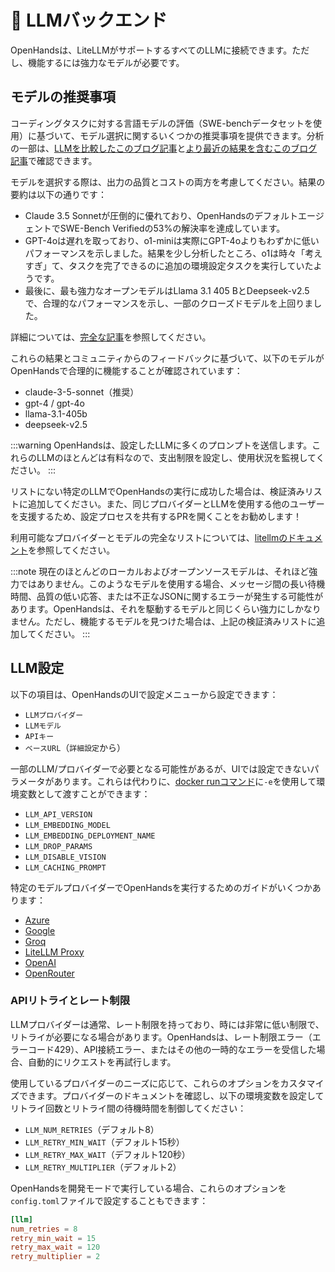 # 🤖 LLMバックエンド

OpenHandsは、LiteLLMがサポートするすべてのLLMに接続できます。ただし、機能するには強力なモデルが必要です。

## モデルの推奨事項

コーディングタスクに対する言語モデルの評価（SWE-benchデータセットを使用）に基づいて、モデル選択に関するいくつかの推奨事項を提供できます。分析の一部は、[LLMを比較したこのブログ記事](https://www.all-hands.dev/blog/evaluation-of-llms-as-coding-agents-on-swe-bench-at-30x-speed)と[より最近の結果を含むこのブログ記事](https://www.all-hands.dev/blog/openhands-codeact-21-an-open-state-of-the-art-software-development-agent)で確認できます。

モデルを選択する際は、出力の品質とコストの両方を考慮してください。結果の要約は以下の通りです：

- Claude 3.5 Sonnetが圧倒的に優れており、OpenHandsのデフォルトエージェントでSWE-Bench Verifiedの53%の解決率を達成しています。
- GPT-4oは遅れを取っており、o1-miniは実際にGPT-4oよりもわずかに低いパフォーマンスを示しました。結果を少し分析したところ、o1は時々「考えすぎ」て、タスクを完了できるのに追加の環境設定タスクを実行していたようです。
- 最後に、最も強力なオープンモデルはLlama 3.1 405 BとDeepseek-v2.5で、合理的なパフォーマンスを示し、一部のクローズドモデルを上回りました。

詳細については、[完全な記事](https://www.all-hands.dev/blog/evaluation-of-llms-as-coding-agents-on-swe-bench-at-30x-speed)を参照してください。

これらの結果とコミュニティからのフィードバックに基づいて、以下のモデルがOpenHandsで合理的に機能することが確認されています：

- claude-3-5-sonnet（推奨）
- gpt-4 / gpt-4o
- llama-3.1-405b
- deepseek-v2.5

:::warning
OpenHandsは、設定したLLMに多くのプロンプトを送信します。これらのLLMのほとんどは有料なので、支出制限を設定し、使用状況を監視してください。
:::

リストにない特定のLLMでOpenHandsの実行に成功した場合は、検証済みリストに追加してください。また、同じプロバイダーとLLMを使用する他のユーザーを支援するため、設定プロセスを共有するPRを開くことをお勧めします！

利用可能なプロバイダーとモデルの完全なリストについては、[litellmのドキュメント](https://docs.litellm.ai/docs/providers)を参照してください。

:::note
現在のほとんどのローカルおよびオープンソースモデルは、それほど強力ではありません。このようなモデルを使用する場合、メッセージ間の長い待機時間、品質の低い応答、または不正なJSONに関するエラーが発生する可能性があります。OpenHandsは、それを駆動するモデルと同じくらい強力にしかなりません。ただし、機能するモデルを見つけた場合は、上記の検証済みリストに追加してください。
:::

## LLM設定

以下の項目は、OpenHandsのUIで設定メニューから設定できます：

- `LLMプロバイダー`
- `LLMモデル`
- `APIキー`
- `ベースURL`（`詳細設定`から）

一部のLLM/プロバイダーで必要となる可能性があるが、UIでは設定できないパラメータがあります。これらは代わりに、[docker runコマンド](/modules/usage/installation#start-the-app)に`-e`を使用して環境変数として渡すことができます：

- `LLM_API_VERSION`
- `LLM_EMBEDDING_MODEL`
- `LLM_EMBEDDING_DEPLOYMENT_NAME`
- `LLM_DROP_PARAMS`
- `LLM_DISABLE_VISION`
- `LLM_CACHING_PROMPT`

特定のモデルプロバイダーでOpenHandsを実行するためのガイドがいくつかあります：

- [Azure](llms/azure-llms)
- [Google](llms/google-llms)
- [Groq](llms/groq)
- [LiteLLM Proxy](llms/litellm-proxy)
- [OpenAI](llms/openai-llms)
- [OpenRouter](llms/openrouter)

### APIリトライとレート制限

LLMプロバイダーは通常、レート制限を持っており、時には非常に低い制限で、リトライが必要になる場合があります。OpenHandsは、レート制限エラー（エラーコード429）、API接続エラー、またはその他の一時的なエラーを受信した場合、自動的にリクエストを再試行します。

使用しているプロバイダーのニーズに応じて、これらのオプションをカスタマイズできます。プロバイダーのドキュメントを確認し、以下の環境変数を設定してリトライ回数とリトライ間の待機時間を制御してください：

- `LLM_NUM_RETRIES`（デフォルト8）
- `LLM_RETRY_MIN_WAIT`（デフォルト15秒）
- `LLM_RETRY_MAX_WAIT`（デフォルト120秒）
- `LLM_RETRY_MULTIPLIER`（デフォルト2）

OpenHandsを開発モードで実行している場合、これらのオプションを`config.toml`ファイルで設定することもできます：

```toml
[llm]
num_retries = 8
retry_min_wait = 15
retry_max_wait = 120
retry_multiplier = 2
```
